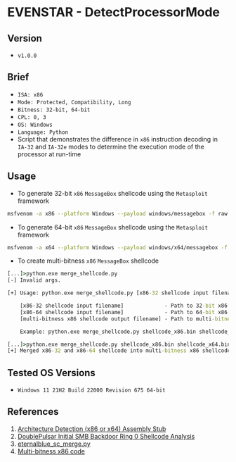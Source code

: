 # EVENSTAR - DetectProcessorMode

## Version
- `v1.0.0`

## Brief
- `ISA: x86`
- `Mode: Protected, Compatibility, Long`
- `Bitness: 32-bit, 64-bit`
- `CPL: 0, 3`
- `OS: Windows`
- `Language: Python`
- Script that demonstrates the difference in `x86` instruction decoding in `IA-32` and `IA-32e` modes to determine the execution mode of the processor at run-time

## Usage
- To generate 32-bit `x86` `MessageBox` shellcode using the `Metasploit` framework
```bash
msfvenom -a x86 --platform Windows --payload windows/messagebox -f raw -o shellcode_x86.bin
```
- To generate 64-bit `x86` `MessageBox` shellcode using the `Metasploit` framework
```bash
msfvenom -a x64 --platform Windows --payload windows/x64/messagebox -f raw -o shellcode_x64.bin
```
- To create multi-bitness `x86` `MessageBox` shellcode
```cmd
[...]>python.exe merge_shellcode.py
[-] Invalid args.

[+] Usage: python.exe merge_shellcode.py [x86-32 shellcode input filename] [x86-64 shellcode input filename] [multi-bitness x86 shellcode output filename]

    [x86-32 shellcode input filename]             - Path to 32-bit x86 PIC file which is to be combined into a single-shot dual-mode payload
    [x86-64 shellcode input filename]             - Path to 64-bit x86 PIC file which is to be combined into a single-shot dual-mode payload
    [multi-bitness x86 shellcode output filename] - Path to multi-bitness x86 PIC file which will be saved to disk after merging (can be executed in both IA-32 and IA-32e mode)

    Example: python.exe merge_shellcode.py shellcode_x86.bin shellcode_x64.bin shellcode_multi.bin

[...]>python.exe merge_shellcode.py shellcode_x86.bin shellcode_x64.bin shellcode_multi.bin
[+] Merged x86-32 and x86-64 shellcode into multi-bitness x86 shellcode.
```

## Tested OS Versions
- `Windows 11 21H2 Build 22000 Revision 675 64-bit`

## References
1. [Architecture Detection (x86 or x64) Assembly Stub](https://zerosum0x0.blogspot.com/2014/12/detect-x86-or-x64-assembly-stub.html)
2. [DoublePulsar Initial SMB Backdoor Ring 0 Shellcode Analysis](https://zerosum0x0.blogspot.com/2017/04/doublepulsar-initial-smb-backdoor-ring.html)
3. [eternalblue_sc_merge.py](https://github.com/worawit/MS17-010/blob/master/shellcode/eternalblue_sc_merge.py)
4. [Multi-bitness x86 code](https://pagedout.institute/download/PagedOut_001_beta1.pdf)